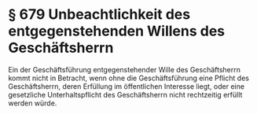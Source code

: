 # § 679 Unbeachtlichkeit des entgegenstehenden Willens des Geschäftsherrn
Ein der Geschäftsführung entgegenstehender Wille des Geschäftsherrn kommt nicht in Betracht, wenn ohne die Geschäftsführung eine Pflicht des Geschäftsherrn, deren Erfüllung im öffentlichen Interesse liegt, oder eine gesetzliche Unterhaltspflicht des Geschäftsherrn nicht rechtzeitig erfüllt werden würde.